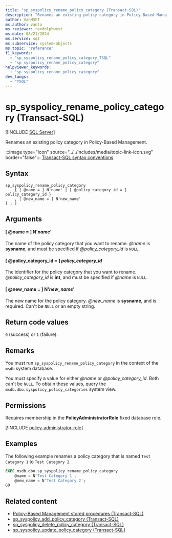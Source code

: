 ```yaml
---
title: "sp_syspolicy_rename_policy_category (Transact-SQL)"
description: "Renames an existing policy category in Policy-Based Management."
author: VanMSFT
ms.author: vanto
ms.reviewer: randolphwest
ms.date: 08/21/2024
ms.service: sql
ms.subservice: system-objects
ms.topic: "reference"
f1_keywords:
  - "sp_syspolicy_rename_policy_category_TSQL"
  - "sp_syspolicy_rename_policy_category"
helpviewer_keywords:
  - "sp_syspolicy_rename_policy_category"
dev_langs:
  - "TSQL"
---
```

# sp_syspolicy_rename_policy_category (Transact-SQL)

[!INCLUDE [SQL Server](../../includes/applies-to-version/sqlserver.md)]

Renames an existing policy category in Policy-Based Management.

:::image type="icon" source="../../includes/media/topic-link-icon.svg" border="false"::: [Transact-SQL syntax conventions](../../t-sql/language-elements/transact-sql-syntax-conventions-transact-sql.md)

## Syntax

```syntaxsql
sp_syspolicy_rename_policy_category
    { [ @name = ] N'name' | [ @policy_category_id = ] policy_category_id }
    , [ @new_name = ] N'new_name'
[ ; ]
```

## Arguments

#### [ @name = ] N'*name*'

The name of the policy category that you want to rename. *@name* is **sysname**, and must be specified if *@policy_category_id* is `NULL`.

#### [ @policy_category_id = ] *policy_category_id*

The identifier for the policy category that you want to rename. *@policy_category_id* is **int**, and must be specified if *@name* is `NULL`.

#### [ @new_name = ] N'*new_name*'

The new name for the policy category. *@new_name* is **sysname**, and is required. Can't be `NULL` or an empty string.

## Return code values

`0` (success) or `1` (failure).

## Remarks

You must run `sp_syspolicy_rename_policy_category` in the context of the `msdb` system database.

You must specify a value for either *@name* or *@policy_category_id*. Both can't be `NULL`. To obtain these values, query the `msdb.dbo.syspolicy_policy_categories` system view.

## Permissions

Requires membership in the **PolicyAdministratorRole** fixed database role.

[!INCLUDE [policy-administrator-role](includes/policy-administrator-role.md)]

## Examples

The following example renames a policy category that is named `Test Category 1` to `Test Category 2`.

```sql
EXEC msdb.dbo.sp_syspolicy_rename_policy_category
    @name = N'Test Category 1',
    @new_name = N'Test Category 2';
GO
```

## Related content

- [Policy-Based Management stored procedures (Transact-SQL)](policy-based-management-stored-procedures-transact-sql.md)
- [sp_syspolicy_add_policy_category (Transact-SQL)](sp-syspolicy-add-policy-category-transact-sql.md)
- [sp_syspolicy_delete_policy_category (Transact-SQL)](sp-syspolicy-delete-policy-category-transact-sql.md)
- [sp_syspolicy_update_policy_category (Transact-SQL)](sp-syspolicy-update-policy-category-transact-sql.md)

